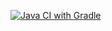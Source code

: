 [![Java CI with Gradle](https://github.com/RezedaT/Selenide/actions/workflows/gradle.yml/badge.svg)](https://github.com/RezedaT/Selenide/actions/workflows/gradle.yml)